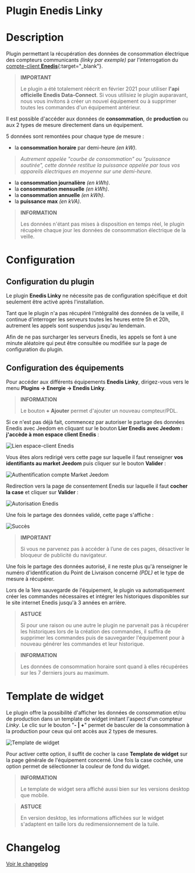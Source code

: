 # Plugin Enedis Linky

# Description

Plugin permettant la récupération des données de consommation électrique des compteurs communicants *(linky par exemple)* par l'interrogation du [compte-client **Enedis**](https://mon-compte.enedis.fr/auth/XUI/#login/&realm=/enedis&forward=true){:target="\_blank"}.

>**IMPORTANT**
>
>Le plugin a été totalement réécrit en février 2021 pour utiliser **l'api officielle Enedis Data-Connect**. Si vous utilisiez le plugin auparavant, nous vous invitons à créer un nouvel équipement ou à supprimer toutes les commandes d'un équipement antérieur.

Il est possible d'accéder aux données de **consommation**, de **production** ou aux 2 types de mesure directement dans un équipement.

5 données sont remontées pour chaque type de mesure :
- la **consommation horaire** par demi-heure *(en kW)*.
>*Autrement appelée "courbe de consommation" ou "puissance soutirée", cette donnée restitue la puissance appelée par tous vos appareils électriques en moyenne sur une demi-heure.*

- la **consommation journalière** *(en kWh)*.
- la **consommation mensuelle** *(en kWh)*.
- la **consommation annuelle** *(en kWh)*.
- la **puissance max** *(en kVA)*.

>**INFORMATION**  
>    
>Les données n'étant pas mises à disposition en temps réel, le plugin récupère chaque jour les données de consommation électrique de la veille.

# Configuration

## Configuration du plugin

Le plugin **Enedis Linky** ne nécessite pas de configuration spécifique et doit seulement être activé après l'installation.

Tant que le plugin n'a pas récupéré l'intégralité des données de la veille, il continue d'interroger les serveurs toutes les heures entre 5h et 20h, autrement les appels sont suspendus jusqu'au lendemain.

Afin de ne pas surcharger les serveurs Enedis, les appels se font à une minute aléatoire qui peut être consultée ou modifiée sur la page de configuration du plugin.

## Configuration des équipements

Pour accéder aux différents équipements **Enedis Linky**, dirigez-vous vers le menu **Plugins → Energie → Enedis Linky**.

>**INFORMATION**
>    
>Le bouton **+ Ajouter** permet d'ajouter un nouveau compteur/PDL.

Si ce n'est pas déjà fait, commencez par autoriser le partage des données Enedis avec Jeedom en cliquant sur le bouton **Lier Enedis avec Jeedom : j'accède à mon espace client Enedis** :      

![Lien espace-client Enedis](./images/link_enedis.png)

Vous êtes alors redirigé vers cette page sur laquelle il faut renseigner **vos identifiants au market Jeedom** puis cliquer sur le bouton **Valider** :      

![Authentification compte Market Jeedom](./images/Auth_Jeedom.png)

Redirection vers la page de consentement Enedis sur laquelle il faut **cocher la case** et cliquer sur **Valider** :     

![Autorisation Enedis](./images/Auth_Enedis.png)

Une fois le partage des données validé, cette page s'affiche :     

![Succès](./images/Auth_Enedis_success.png)

>**IMPORTANT**
>    
>Si vous ne parvenez pas à accéder à l’une de ces pages, désactiver le bloqueur de publicité du navigateur.

Une fois le partage des données autorisé, il ne reste plus qu'à renseigner le numéro d'identification du Point de Livraison concerné *(PDL)* et le type de mesure à récupérer.

Lors de la 1ère sauvegarde de l'équipement, le plugin va automatiquement créer les commandes nécessaires et intégrer les historiques disponibles sur le site internet Enedis jusqu'à 3 années en arrière.

>**ASTUCE**
>
>Si pour une raison ou une autre le plugin ne parvenait pas à récupérer les historiques lors de la création des commandes, il suffira de supprimer les commandes puis de sauvegarder l'équipement pour à nouveau générer les commandes et leur historique.

>**INFORMATION**
>
>Les données de consommation horaire sont quand à elles récupérées sur les 7 derniers jours au maximum.

# Template de widget

Le plugin offre la possibilité d'afficher les données de consommation et/ou de production dans un template de widget imitant l'aspect d'un compteur *Linky*. Le clic sur le bouton "**- | +**" permet de basculer de la consommation à la production pour ceux qui ont accès aux 2 types de mesures.

![Template de widget](./images/enedis_screenshot1.png)

Pour activer cette option, il suffit de cocher la case **Template de widget** sur la page générale de l'équipement concerné. Une fois la case cochée, une option permet de sélectionner la couleur de fond du widget.

>**INFORMATION**
>     
>Le template de widget sera affiché aussi bien sur les versions desktop que mobile.

>**ASTUCE**
>     
>En version desktop, les informations affichées sur le widget s'adaptent en taille lors du redimensionnement de la tuile.

# Changelog

[Voir le changelog](https:\/\/doc.jeedom.com\/#language#\/plugins\/energy\/enedis\/changelog)
